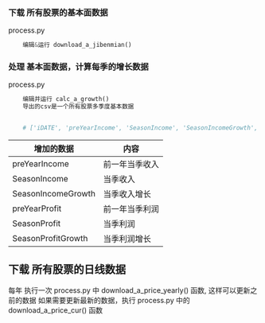 ### 下载 所有股票的基本面数据
process.py
```python
    编辑&运行 download_a_jibenmian()
```

### 处理 基本面数据，计算每季的增长数据
process.py
```python
    编辑并运行 calc_a_growth()
    导出的csv是一个所有股票多季度基本数据 


    # ['iDATE', 'preYearIncome', 'SeasonIncome', 'SeasonIncomeGrowth', 'preYearProfit', 'SeasonProfit', 'SeasonProfitGrowth']
```
| 增加的数据 | 内容 |
| --- | --- |
| preYearIncome | 前一年当季收入 |
| SeasonIncome | 当季收入 |
| SeasonIncomeGrowth | 当季收入增长 |
| preYearProfit | 前一年当季利润 |
| SeasonProfit | 当季利润 |
| SeasonProfitGrowth | 当季利润增长 |

## 下载 所有股票的日线数据
每年 执行一次 process.py 中 download_a_price_yearly() 函数, 这样可以更新之前的数据
如果需要更新最新的数据，执行 process.py 中的 download_a_price_cur() 函数